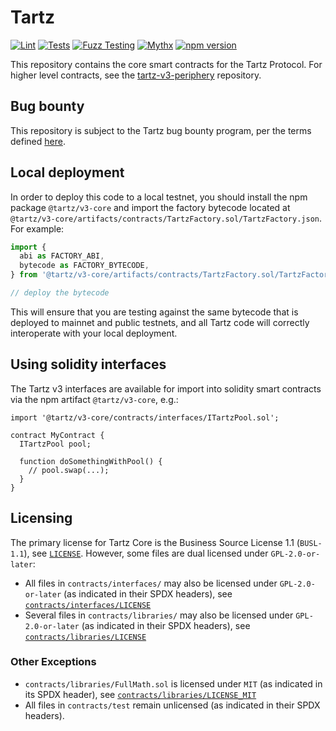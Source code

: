 # Tartz

[![Lint](https://github.com/Tartz/tartz-v3-core/actions/workflows/lint.yml/badge.svg)](https://github.com/Tartz/tartz-v3-core/actions/workflows/lint.yml)
[![Tests](https://github.com/Tartz/tartz-v3-core/actions/workflows/tests.yml/badge.svg)](https://github.com/Tartz/tartz-v3-core/actions/workflows/tests.yml)
[![Fuzz Testing](https://github.com/Tartz/tartz-v3-core/actions/workflows/fuzz-testing.yml/badge.svg)](https://github.com/Tartz/tartz-v3-core/actions/workflows/fuzz-testing.yml)
[![Mythx](https://github.com/Tartz/tartz-v3-core/actions/workflows/mythx.yml/badge.svg)](https://github.com/Tartz/tartz-v3-core/actions/workflows/mythx.yml)
[![npm version](https://img.shields.io/npm/v/@tartz/v3-core/latest.svg)](https://www.npmjs.com/package/@tartz/v3-core/v/latest)

This repository contains the core smart contracts for the Tartz Protocol.
For higher level contracts, see the [tartz-v3-periphery](https://github.com/Tartz/tartz-v3-periphery)
repository.

## Bug bounty

This repository is subject to the Tartz bug bounty program, per the terms defined [here](./bug-bounty.md).

## Local deployment

In order to deploy this code to a local testnet, you should install the npm package
`@tartz/v3-core`
and import the factory bytecode located at
`@tartz/v3-core/artifacts/contracts/TartzFactory.sol/TartzFactory.json`.
For example:

```typescript
import {
  abi as FACTORY_ABI,
  bytecode as FACTORY_BYTECODE,
} from '@tartz/v3-core/artifacts/contracts/TartzFactory.sol/TartzFactory.json'

// deploy the bytecode
```

This will ensure that you are testing against the same bytecode that is deployed to
mainnet and public testnets, and all Tartz code will correctly interoperate with
your local deployment.

## Using solidity interfaces

The Tartz v3 interfaces are available for import into solidity smart contracts
via the npm artifact `@tartz/v3-core`, e.g.:

```solidity
import '@tartz/v3-core/contracts/interfaces/ITartzPool.sol';

contract MyContract {
  ITartzPool pool;

  function doSomethingWithPool() {
    // pool.swap(...);
  }
}

```

## Licensing

The primary license for Tartz Core is the Business Source License 1.1 (`BUSL-1.1`), see [`LICENSE`](./LICENSE). However, some files are dual licensed under `GPL-2.0-or-later`:

- All files in `contracts/interfaces/` may also be licensed under `GPL-2.0-or-later` (as indicated in their SPDX headers), see [`contracts/interfaces/LICENSE`](./contracts/interfaces/LICENSE)
- Several files in `contracts/libraries/` may also be licensed under `GPL-2.0-or-later` (as indicated in their SPDX headers), see [`contracts/libraries/LICENSE`](contracts/libraries/LICENSE)

### Other Exceptions

- `contracts/libraries/FullMath.sol` is licensed under `MIT` (as indicated in its SPDX header), see [`contracts/libraries/LICENSE_MIT`](contracts/libraries/LICENSE_MIT)
- All files in `contracts/test` remain unlicensed (as indicated in their SPDX headers).

